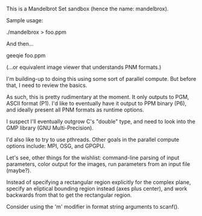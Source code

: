 This is a Mandelbrot Set sandbox (hence the name: mandelbrox).

Sample usage:

   ./mandelbrox > foo.ppm

And then...

   geeqie foo.ppm

(...or equivalent image viewer that understands PNM formats.)

I'm building-up to doing this using some sort of parallel compute.
But before that, I need to review the basics.

As such, this is pretty rudimentary at the moment.  It only outputs to
PGM, ASCII format (P1).  I'd like to eventually have it output to PPM
binary (P6), and ideally present all PNM formats as runtime options.

I suspect I'll eventually outgrow C's "double" type, and need to look
into the GMP library (GNU Multi-Precision).

I'd also like to try to use pthreads.  Other goals in the parallel
compute options include: MPI, OSG, and GPGPU.

Let's see, other things for the wishlist: command-line parsing of
input parameters, color output for the images, run parameters from an
input file (maybe?).

Instead of specifying a rectangular region explicitly for the complex
plane, specify an eliptical bounding region instead (axes plus
center), and work backwards from that to get the rectangular region.

Consider using the 'm' modifier in format string arguments to scanf().
